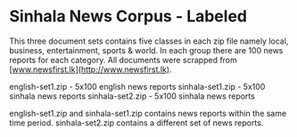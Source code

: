 # Sinhala News Corpus - Labeled

This three document sets contains five classes in each zip file namely local, business, entertainment, sports & world. In each group there are 100 news reports for each category. All documents were scrapped from [www.newsfirst.lk](http://www.newsfirst.lk).

english-set1.zip - 5x100 english news reports
sinhala-set1.zip - 5x100 sinhala news reports
sinhala-set2.zip - 5x100 sinhala news reports

english-set1.zip and sinhala-set1.zip contains news reports within the same time period. sinhala-set2.zip contains a different set of news reports.